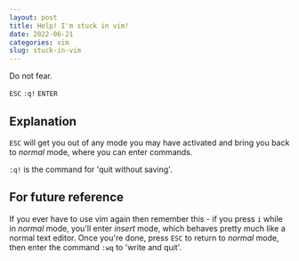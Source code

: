 ```yaml
---
layout: post
title: Help! I'm stuck in vim!
date: 2022-06-21
categories: vim
slug: stuck-in-vim
---
```

Do not fear.

`ESC` `:q!` `ENTER`

## Explanation

`ESC` will get you out of any mode you may have activated and bring you back to *normal* mode, where you can enter commands.

`:q!` is the command for 'quit without saving'.

## For future reference

If you ever have to use vim again then remember this - if you press `i` while in *normal* mode, you'll enter *insert* mode, which behaves pretty much like a normal text editor. Once you're done, press `ESC` to return to *normal* mode, then enter the command `:wq` to 'write and quit'.